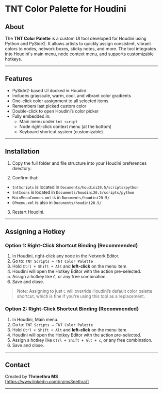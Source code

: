 
# TNT Color Palette for Houdini

## About

The **TNT Color Palette** is a custom UI tool developed for Houdini using Python and PySide2. It allows artists to quickly assign consistent, vibrant colors to nodes, network boxes, sticky notes, and more. The tool integrates into Houdini's main menu, node context menu, and supports customizable hotkeys.

---

## Features

- PySide2-based UI docked in Houdini
- Includes grayscale, warm, cool, and vibrant color gradients
- One-click color assignment to all selected items
- Remembers last picked custom color
- Double-click to open Houdini’s color picker
- Fully embedded in:
  - Main menu under `tnt script`
  - Node right-click context menu (at the bottom)
  - Keyboard shortcut system (customizable)

---

## Installation

1. Copy the full folder and file structure into your Houdini preferences directory:

2. Confirm that:
- `tntScripts` is located in `Documents/houdini20.5/scripts/python`
- `tntIcons` is located in `Documents/houdini20.5/scripts/python`
- `MainMenuCommon.xml` is in `Documents/houdini20.5/`
- `OPmenu.xml` is also in `Documents/houdini20.5/`

3. Restart Houdini.

---

## Assigning a Hotkey

### Option 1: Right-Click Shortcut Binding (Recommended)

1. In Houdini, right-click any node in the Network Editor.
2. Go to: `TNT Scripts → TNT Color Palette`
3. Hold `Ctrl + Shift + Alt` and **left-click** on the menu item.
4. Houdini will open the Hotkey Editor with the action pre-selected.
5. Assign a hotkey like `C`, or any free combination.
6. Save and close.

> Note: Assigning to just `C` will override Houdini’s default color palette shortcut, which is fine if you're using this tool as a replacement.

### Option 2: Right-Click Shortcut Binding (Recommended)

1. In Houdini, Main menu.
2. Go to: `TNT Scripts → TNT Color Palette`
3. Hold `Ctrl + Shift + Alt` and **left-click** on the menu item.
4. Houdini will open the Hotkey Editor with the action pre-selected.
5. Assign a hotkey like `Ctrl + Shift + Alt + c`, or any free combination.
6. Save and close.
---

## Contact

Created by **Thrinethra MS**   
[https://www.linkedin.com/in/ms3nethra/]

---


